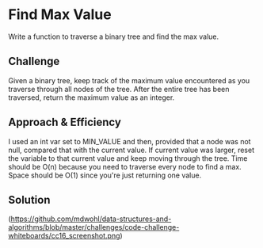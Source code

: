 # Find Max Value
Write a function to traverse a binary tree and find the max value.

## Challenge
Given a binary tree, keep track of the maximum value encountered as you traverse through all nodes of the tree. After the entire tree has been traversed, return the maximum value as an integer.

## Approach & Efficiency
I used an int var set to MIN_VALUE and then, provided that a node was not null, compared that with the current value. If current value was larger, reset the variable to that current value and keep moving through the tree. Time should be O(n) because you need to traverse every node to find a max. Space should be O(1) since you're just returning one value.

## Solution
(https://github.com/mdwohl/data-structures-and-algorithms/blob/master/challenges/code-challenge-whiteboards/cc16_screenshot.png)

